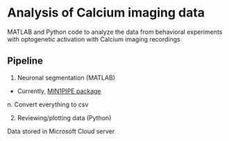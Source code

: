 # Analysis of Calcium imaging data
MATLAB and Python code to analyze the data from behavioral experiments with optogenetic activation with Calcium imaging recordings

## Pipeline
1. Neuronal segmentation (MATLAB)
 - Currently, [MIN1PIPE package](https://github.com/JinghaoLu/MIN1PIPE)

n. Convert everything to csv

2. Reviewing/plotting data (Python)

Data stored in Microsoft Cloud server

